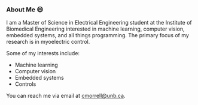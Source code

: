 ### About Me 😄

I am a Master of Science in Electrical Engineering student at the Institute of Biomedical Engineering interested in machine learning, computer vision, embedded systems, and all things programming. The primary focus of my research is in myoelectric control.

Some of my interests include:

- Machine learning
- Computer vision
- Embedded systems
- Controls

You can reach me via email at cmorrell@unb.ca.

<!--
**cmorrell28/cmorrell28** is a ✨ _special_ ✨ repository because its `README.md` (this file) appears on your GitHub profile.

Here are some ideas to get you started:

- 🔭 I’m currently working on ...
- 🌱 I’m currently learning ...
- 👯 I’m looking to collaborate on ...
- 🤔 I’m looking for help with ...
- 💬 Ask me about ...
- 📫 How to reach me: ...
- 😄 Pronouns: ...
- ⚡ Fun fact: ...
-->
